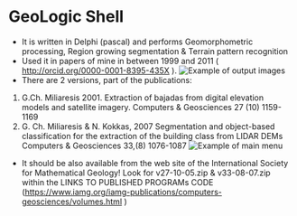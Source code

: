 # GeoLogic Shell
* It is written in Delphi (pascal) and performs  Geomorphometric processing, Region growing segmentation & Terrain pattern recognition
* Used it in papers of mine in between 1999 and 2011 ( http://orcid.org/0000-0001-8395-435X ). 
 ![Example of output images](https://github.com/miliaresis/GeoLogic_Shell/blob/master/geologic_shell.png)
* There are 2 versions, part of the publications:
1. G.Ch. Miliaresis 2001. Extraction of bajadas from digital elevation models and satellite imagery. Computers & Geosciences 27 (10) 1159-1169
2. G. Ch. Miliaresis & N. Kokkas, 2007 Segmentation and object-based classification for the extraction of the building class from LIDAR DEMs Computers & Geosciences 33,(8) 1076-1087
 ![Example of main menu](https://github.com/miliaresis/GeoLogic_Shell/blob/master/recipes.PNG)
* It should be also available from the web site of the International Society for Mathematical Geology! Look for v27-10-05.zip & v33-08-07.zip within the LINKS TO PUBLISHED PROGRAMs CODE (https://www.iamg.org/iamg-publications/computers-geosciences/volumes.html )  
